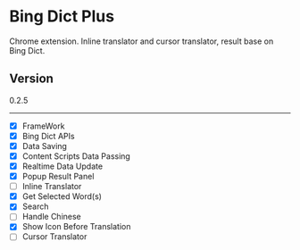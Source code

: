 Bing Dict Plus
==============

Chrome extension. Inline translator and cursor translator, result base on Bing Dict.

Version
-------

0.2.5

-------

- [x] FrameWork
 - [x] Bing Dict APIs
 - [x] Data Saving
 - [x] Content Scripts Data Passing
 - [x] Realtime Data Update
 - [x] Popup Result Panel
- [ ] Inline Translator
 - [x] Get Selected Word(s)
 - [x] Search
 - [ ] Handle Chinese
 - [x] Show Icon Before Translation
- [ ] Cursor Translator
